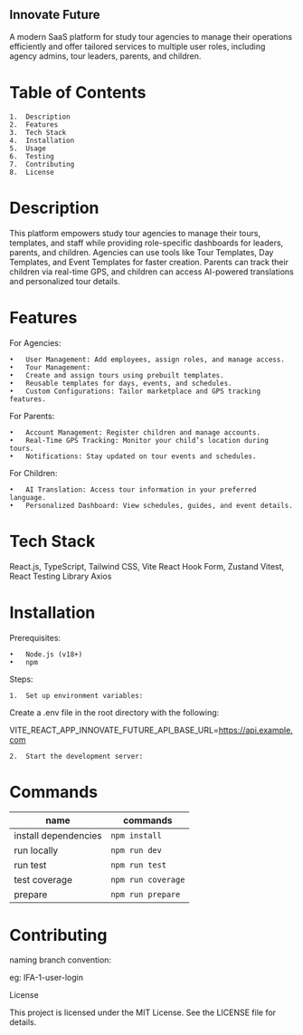 ## Innovate Future

A modern SaaS platform for study tour agencies to manage their operations efficiently and offer tailored services to multiple user roles, including agency admins, tour leaders, parents, and children.

# Table of Contents

    1.	Description
    2.	Features
    3.	Tech Stack
    4.	Installation
    5.	Usage
    6.	Testing
    7.	Contributing
    8.	License

# Description

This platform empowers study tour agencies to manage their tours, templates, and staff while providing role-specific dashboards for leaders, parents, and children. Agencies can use tools like Tour Templates, Day Templates, and Event Templates for faster creation. Parents can track their children via real-time GPS, and children can access AI-powered translations and personalized tour details.

# Features

For Agencies:

    •	User Management: Add employees, assign roles, and manage access.
    •	Tour Management:
    •	Create and assign tours using prebuilt templates.
    •	Reusable templates for days, events, and schedules.
    •	Custom Configurations: Tailor marketplace and GPS tracking features.

For Parents:

    •	Account Management: Register children and manage accounts.
    •	Real-Time GPS Tracking: Monitor your child’s location during tours.
    •	Notifications: Stay updated on tour events and schedules.

For Children:

    •	AI Translation: Access tour information in your preferred language.
    •	Personalized Dashboard: View schedules, guides, and event details.

# Tech Stack

React.js, TypeScript, Tailwind CSS, Vite
React Hook Form, Zustand
Vitest, React Testing Library
Axios

# Installation

Prerequisites:

    •	Node.js (v18+)
    •	npm

Steps:

    1.	Set up environment variables:

Create a .env file in the root directory with the following:

VITE_REACT_APP_INNOVATE_FUTURE_API_BASE_URL=https://api.example.com

    2.	Start the development server:

# Commands

| name                 | commands           |
| -------------------- | ------------------ |
| install dependencies | `npm install`      |
| run locally          | `npm run dev`      |
| run test             | `npm run test`     |
| test coverage        | `npm run coverage` |
| prepare              | `npm run prepare`  |

# Contributing

naming branch convention:

eg: IFA-1-user-login

License

This project is licensed under the MIT License. See the LICENSE file for details.
